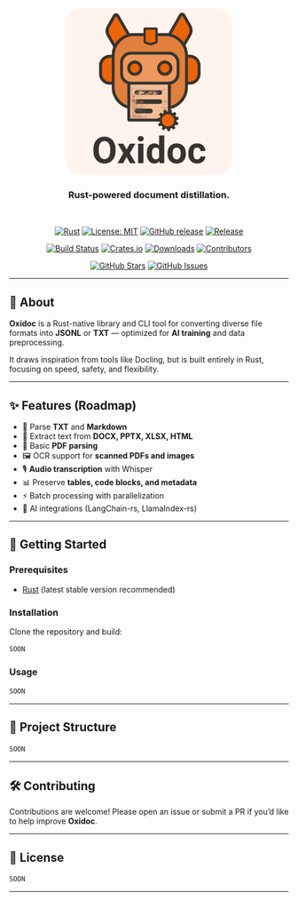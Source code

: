 
<div align="center">
  <img src="/assets/logo.png" alt="Oxidoc Logo" width="300"/>
  
  <br>
  
  <h3>Rust-powered document distillation.</h3>

  <br>

  [![Rust](https://img.shields.io/badge/rust-stable-orange.svg)](https://www.rust-lang.org/)
  [![License: MIT](https://img.shields.io/badge/License-MIT-yellow.svg)](https://opensource.org/licenses/MIT)
  [![GitHub release](https://img.shields.io/github/release/ionnss/oxidoc.svg)](https://github.com/ionnss/oxidoc/releases)
  [![Release](https://github.com/ionnss/oxidoc/actions/workflows/release.yml/badge.svg)](https://github.com/ionnss/oxidoc/actions/workflows/release.yml)
  
  [![Build Status](https://img.shields.io/github/actions/workflow/status/ionnss/oxidoc/ci.yml?branch=master)](https://github.com/ionnss/oxidoc/actions)
  [![Crates.io](https://img.shields.io/crates/v/oxidoc)](https://crates.io/crates/oxidoc)
  [![Downloads](https://img.shields.io/crates/d/oxidoc)](https://crates.io/crates/oxidoc)
  [![Contributors](https://img.shields.io/github/contributors/ionnss/oxidoc)](https://github.com/ionnss/oxidoc/graphs/contributors)

  [![GitHub Stars](https://img.shields.io/github/stars/ionnss/oxidoc?style=social)](https://github.com/ionnss/oxidoc/stargazers)
  [![GitHub Issues](https://img.shields.io/github/issues/ionnss/oxidoc)](https://github.com/ionnss/oxidoc/issues)

</div>

---

## 📖 About

**Oxidoc** is a Rust-native library and CLI tool for converting diverse file formats into **JSONL** or **TXT** — optimized for **AI training** and data preprocessing.

It draws inspiration from tools like Docling, but is built entirely in Rust, focusing on speed, safety, and flexibility.

---

## ✨ Features (Roadmap)

- 📝 Parse **TXT** and **Markdown**
- 📄 Extract text from **DOCX, PPTX, XLSX, HTML**
- 📑 Basic **PDF parsing**
- 🖼️ OCR support for **scanned PDFs and images**
- 🎙️ **Audio transcription** with Whisper
- 📊 Preserve **tables, code blocks, and metadata**
- ⚡ Batch processing with parallelization
- 🤖 AI integrations (LangChain-rs, LlamaIndex-rs)

---

## 🚀 Getting Started

### Prerequisites
- [Rust](https://www.rust-lang.org/) (latest stable version recommended)

### Installation
Clone the repository and build:

```bash
SOON
````

### Usage

```bash
SOON
```

---

## 📂 Project Structure

```bash
SOON
```

---

## 🛠️ Contributing

Contributions are welcome! Please open an issue or submit a PR if you’d like to help improve **Oxidoc**.

---

## 📜 License

```bash
SOON

```

---

